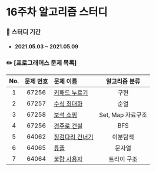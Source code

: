 # 16주차 알고리즘 스터디

### 📖 스터디 기간
- #### 2021.05.03 ~ 2021.05.09


### ✏️ [프로그래머스 문제 목록]
|No.|문제 번호|문제 이름|알고리즘 분류|
|:---:|:---:|:---|:---:|
|1|67256|[키패드 누르기](https://programmers.co.kr/learn/courses/30/lessons/67256)|구현| 
|2|67257|[수식 최대화](https://programmers.co.kr/learn/courses/30/lessons/67257)|순열| 
|3|67258|[보석 쇼핑](https://programmers.co.kr/learn/courses/30/lessons/67258)|Set, Map 자료구조|
|4|67256|[경주로 건설](https://programmers.co.kr/learn/courses/30/lessons/67259)|BFS|
|5|64062|[징검다리 건너기](https://programmers.co.kr/learn/courses/30/lessons/64062)|이분탐색|
|6|64065|[튜플](https://programmers.co.kr/learn/courses/30/lessons/64065)|문자열| 
|7|64064|[불량 사용자](https://programmers.co.kr/learn/courses/30/lessons/64064)|트라이 구조|
